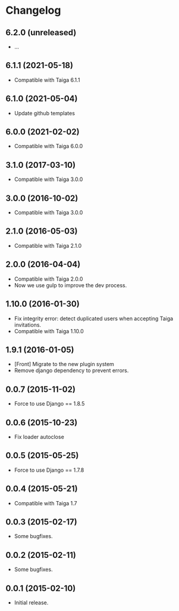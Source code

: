 # Changelog #

## 6.2.0 (unreleased)

- ...

## 6.1.1 (2021-05-18)

- Compatible with Taiga 6.1.1

## 6.1.0 (2021-05-04)

- Update github templates

## 6.0.0 (2021-02-02)

- Compatible with Taiga 6.0.0

## 3.1.0 (2017-03-10)
- Compatible with Taiga 3.0.0


## 3.0.0 (2016-10-02)
- Compatible with Taiga 3.0.0


## 2.1.0 (2016-05-03)
- Compatible with Taiga 2.1.0


## 2.0.0 (2016-04-04)
- Compatible with Taiga 2.0.0
- Now we use gulp to improve the dev process.


## 1.10.0 (2016-01-30)
- Fix integrity error: detect duplicated users when accepting
  Taiga invitations.
- Compatible with Taiga 1.10.0


## 1.9.1 (2016-01-05)
- [Front] Migrate to the new plugin system
- Remove django dependency to prevent errors.


## 0.0.7 (2015-11-02)
- Force to use Django == 1.8.5


## 0.0.6 (2015-10-23)
- Fix loader autoclose


## 0.0.5 (2015-05-25)
- Force to use Django == 1.7.8


## 0.0.4 (2015-05-21)
- Compatible with Taiga 1.7


## 0.0.3 (2015-02-17)
- Some bugfixes.


## 0.0.2 (2015-02-11)
- Some bugfixes.


## 0.0.1 (2015-02-10)
- Initial release.
